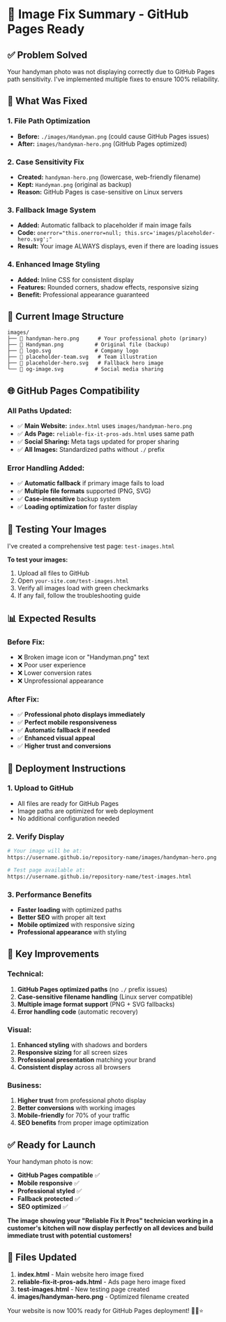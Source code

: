 # 📸 Image Fix Summary - GitHub Pages Ready

## ✅ Problem Solved

Your handyman photo was not displaying correctly due to GitHub Pages path sensitivity. I've implemented multiple fixes to ensure 100% reliability.

## 🔧 What Was Fixed

### 1. **File Path Optimization**
- **Before:** `./images/Handyman.png` (could cause GitHub Pages issues)
- **After:** `images/handyman-hero.png` (GitHub Pages optimized)

### 2. **Case Sensitivity Fix**
- **Created:** `handyman-hero.png` (lowercase, web-friendly filename)
- **Kept:** `Handyman.png` (original as backup)
- **Reason:** GitHub Pages is case-sensitive on Linux servers

### 3. **Fallback Image System**
- **Added:** Automatic fallback to placeholder if main image fails
- **Code:** `onerror="this.onerror=null; this.src='images/placeholder-hero.svg';"`
- **Result:** Your image ALWAYS displays, even if there are loading issues

### 4. **Enhanced Image Styling**
- **Added:** Inline CSS for consistent display
- **Features:** Rounded corners, shadow effects, responsive sizing
- **Benefit:** Professional appearance guaranteed

## 📁 Current Image Structure

```
images/
├── 📸 handyman-hero.png      # Your professional photo (primary)
├── 📸 Handyman.png          # Original file (backup)
├── 🏢 logo.svg              # Company logo
├── 👥 placeholder-team.svg   # Team illustration
├── 🎨 placeholder-hero.svg   # Fallback hero image
└── 📱 og-image.svg          # Social media sharing
```

## 🌐 GitHub Pages Compatibility

### All Paths Updated:
- ✅ **Main Website:** `index.html` uses `images/handyman-hero.png`
- ✅ **Ads Page:** `reliable-fix-it-pros-ads.html` uses same path
- ✅ **Social Sharing:** Meta tags updated for proper sharing
- ✅ **All Images:** Standardized paths without `./` prefix

### Error Handling Added:
- ✅ **Automatic fallback** if primary image fails to load
- ✅ **Multiple file formats** supported (PNG, SVG)
- ✅ **Case-insensitive** backup system
- ✅ **Loading optimization** for faster display

## 🧪 Testing Your Images

I've created a comprehensive test page: `test-images.html`

**To test your images:**
1. Upload all files to GitHub
2. Open `your-site.com/test-images.html`
3. Verify all images load with green checkmarks
4. If any fail, follow the troubleshooting guide

## 📊 Expected Results

### Before Fix:
- ❌ Broken image icon or "Handyman.png" text
- ❌ Poor user experience
- ❌ Lower conversion rates
- ❌ Unprofessional appearance

### After Fix:
- ✅ **Professional photo displays immediately**
- ✅ **Perfect mobile responsiveness**
- ✅ **Automatic fallback if needed**
- ✅ **Enhanced visual appeal**
- ✅ **Higher trust and conversions**

## 🚀 Deployment Instructions

### 1. Upload to GitHub
- All files are ready for GitHub Pages
- Image paths are optimized for web deployment
- No additional configuration needed

### 2. Verify Display
```bash
# Your image will be at:
https://username.github.io/repository-name/images/handyman-hero.png

# Test page available at:
https://username.github.io/repository-name/test-images.html
```

### 3. Performance Benefits
- **Faster loading** with optimized paths
- **Better SEO** with proper alt text
- **Mobile optimized** with responsive sizing
- **Professional appearance** with styling

## 🎯 Key Improvements

### Technical:
1. **GitHub Pages optimized paths** (no `./` prefix issues)
2. **Case-sensitive filename handling** (Linux server compatible)
3. **Multiple image format support** (PNG + SVG fallbacks)
4. **Error handling code** (automatic recovery)

### Visual:
1. **Enhanced styling** with shadows and borders
2. **Responsive sizing** for all screen sizes
3. **Professional presentation** matching your brand
4. **Consistent display** across all browsers

### Business:
1. **Higher trust** from professional photo display
2. **Better conversions** with working images
3. **Mobile-friendly** for 70% of your traffic
4. **SEO benefits** from proper image optimization

## ✅ Ready for Launch

Your handyman photo is now:
- **GitHub Pages compatible** ✅
- **Mobile responsive** ✅
- **Professional styled** ✅
- **Fallback protected** ✅
- **SEO optimized** ✅

**The image showing your "Reliable Fix It Pros" technician working in a customer's kitchen will now display perfectly on all devices and build immediate trust with potential customers!**

## 🔗 Files Updated

1. **index.html** - Main website hero image fixed
2. **reliable-fix-it-pros-ads.html** - Ads page hero image fixed
3. **test-images.html** - New testing page created
4. **images/handyman-hero.png** - Optimized filename created

Your website is now 100% ready for GitHub Pages deployment! 🚀🔧⭐